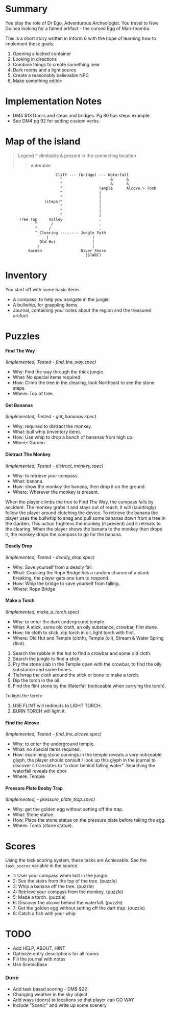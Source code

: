 # Summary

You play the role of Dr Ego, Adventurous Archeologist. You travel to New Guinea looking for a famed artifact - the cursed Egg of Man-toomba.

This is a short story written in Inform 6 with the hope of learning how to implement these goals:

1. Opening a locked container
2. Looking in directions
3. Combine things to create something new
4. Dark rooms and a light source
5. Create a reasonably believable NPC
6. Make something edible

# Implementation Notes

* DM4 $13 Doors and steps and bridges. Pg 80 has steps example.
* See DM4 pg 92 for adding custom verbs.

# Map of the island

> Legend
> ^ climbable
> & present in the connecting location
> > enterable

```
                      Cliff --- (bridge) --- Waterfall                         
                        ^                     &      &                         
                        ^                     &      &                         
                        ^                Temple      Alcove > Tomb             
                        ^                |                                     
                        ^                |                                     
                 (steps)^                |                                     
                        ^                |                                     
                        ^                |                                     
                        ^                |                                     
      Tree Top     Valley                .                                     
             ^      /                    .                                     
             ^     /                     .                                     
             ^ Clearing -------- Jungle Path                                   
                  |                   |                                        
               Old Hut                |                                        
              /                       |                                        
          Garden                 River Shore                                   
                                   (START)                                     

```

# Inventory

You start off with some basic items

* A compass, to help you navigate in the jungle.
* A bullwhip, for grappling items.
* Journal, containing your notes about the region and the treasured artifact.

# Puzzles

#### Find The Way
_(Implemented, Tested - find_the_way.spec)_
* Why: Find the way through the thick jungle.
* What: No special items required.
* How: Climb the tree in the clearing, look Northeast to see the stone steps.
* Where: Top of tree.

#### Get Bananas
_(Implemented, Tested - get_bananas.spec)_
* Why: required to distract the monkey.
* What: bull whip (inventory item).
* How: Use whip to drop a bunch of bananas from high up.
* Where: Garden.

#### Distract The Monkey
_(Implemented, Tested - distract_monkey.spec)_
* Why: to retrieve your compass.
* What: banana.
* How: show the monkey the banana, then drop it on the ground.
* Where: Wherever the monkey is present.

When the player climbs the tree to Find The Way, the compass falls by accident.
The monkey grabs it and stays out of reach, it will (tauntingly) follow
the player around clutching the device. To retrieve the banana the player uses
the bullwhip to snag and pull some bananas down from a tree in the Garden.
This action frightens the monkey (if present) and it retreats to the clearing.
When the player shows the banana to the monkey then drops it, the monkey
drops the compass to go for the banana.

#### Deadly Drop
_(Implemented, Tested - deadly_drop.spec)_
* Why: Save yourself from a deadly fall.
* What: Crossing the Rope Bridge has a random chance of a plank breaking, the player gets one turn to respond.
* How: Whip the bridge to save yourself from falling.
* Where: Rope Bridge

#### Make a Torch
_(Implemented, make_a_torch.spec)_
* Why: to enter the dark underground temple.
* What: A stick, some old cloth, an oily substance, crowbar, flint stone.
* How: tie cloth to stick, dip torch in oil, light torch with flint.
* Where: Old Hut and Temple (cloth), Temple (oil), Stream & Water Spring (flint).

1. Search the rubble in the hut to find a crowbar and some old cloth.
2. Search the jungle to find a stick.
3. Pry the stone slab in the Temple open with the crowbar, to find the oily substance and some bones.
4. Tie/wrap the cloth around the stick or bone to make a torch.
5. Dip the torch in the oil.
5. Find the flint stone by the Waterfall (noticeable when carrying the torch).

To light the torch:
1. USE FLINT will redirects to LIGHT TORCH.
2. BURN TORCH will light it.

#### Find the Alcove
_(Implemented, Tested - find_the_alcove.spec)_
* Why: to enter the underground temple.
* What: no special items required.
* How: examining stone carvings in the temple reveals a very noticeable glyph, the player should consult / look up this glyph in the journal to discover it translates to "a door behind falling water". Searching the waterfall reveals the door.
* Where: Temple

#### Pressure Plate Booby Trap
_(Implemented, - pressure_plate_trap.spec)_
* Why: get the golden egg without setting off the trap.
* What: Stone statue.
* How: Place the stone statue on the pressure plate before taking the egg.
* Where: Tomb (stone statue).

# Scores

Using the task scoring system, these tasks are Achievable. See the `task_scores` variable in the source.

+ 1: User your compass when lost in the jungle.
+ 2: See the stairs from the top of the tree. (puzzle)
+ 3: Whip a banana off the tree. (puzzle)
+ 4: Retrieve your compass from the monkey. (puzzle)
+ 5: Made a torch. (puzzle)
+ 6: Discover the alcove behind the waterfall. (puzzle)
+ 7: Get the golden egg without setting off the dart trap. (puzzle)
+ 8: Catch a fish with your whip

# TODO
* Add HELP, ABOUT, HINT
* Optimize entry descriptions for all rooms
* Fill the journal with notes
* Use ScenicBase

### Done
* Add task based scoring - DM$ $22
* Changing weather in the sky object
* Add ways (doors) to locations so that player can GO WAY
* Include "Scenic" and write up some scenery
